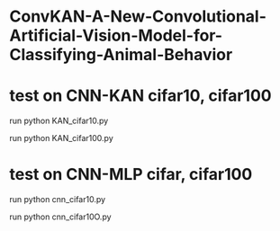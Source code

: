 # ConvKAN-A-New-Convolutional-Artificial-Vision-Model-for-Classifying-Animal-Behavior



# test on CNN-KAN cifar10, cifar100
run python KAN_cifar10.py

run python KAN_cifar100.py


# test on CNN-MLP cifar, cifar100
run python cnn_cifar10.py

run python cnn_cifar10O.py

